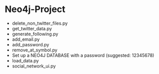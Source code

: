 # Neo4j-Project

- delete_non_twitter_files.py
- get_twitter_data.py
- generate_following.py
- add_email.py
- add_password.py
- remove_at_symbol.py
- Set up a NEO4J DATABASE with a password (suggested: 12345678)
- load_data.py
- social_network_ui.py
